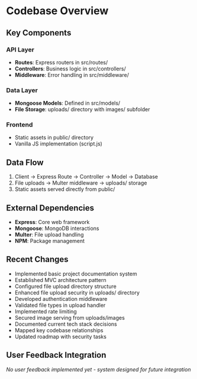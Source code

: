 # Codebase Overview

## Key Components

### API Layer
- **Routes**: Express routers in src/routes/
- **Controllers**: Business logic in src/controllers/
- **Middleware**: Error handling in src/middleware/

### Data Layer
- **Mongoose Models**: Defined in src/models/
- **File Storage**: uploads/ directory with images/ subfolder

### Frontend
- Static assets in public/ directory
- Vanilla JS implementation (script.js)

## Data Flow
1. Client → Express Route → Controller → Model → Database
2. File uploads → Multer middleware → uploads/ storage
3. Static assets served directly from public/

## External Dependencies
- **Express**: Core web framework
- **Mongoose**: MongoDB interactions
- **Multer**: File upload handling
- **NPM**: Package management

## Recent Changes
- Implemented basic project documentation system
- Established MVC architecture pattern
- Configured file upload directory structure
- Enhanced file upload security in uploads/ directory
- Developed authentication middleware
- Validated file types in upload handler
- Implemented rate limiting
- Secured image serving from uploads/images
- Documented current tech stack decisions
- Mapped key codebase relationships
- Updated roadmap with security tasks

## User Feedback Integration
*No user feedback implemented yet - system designed for future integration*